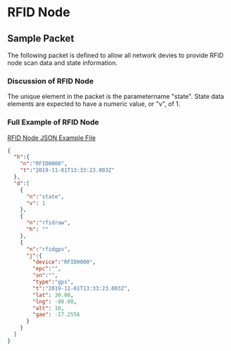 # RFID Node

## Sample Packet

The following packet is defined to allow all network devies to provide RFID node scan data and state information.

### Discussion of RFID Node

The unique element in the packet is the parametername "state". State data elements are expected to have a numeric value, or "v", of 1.

### Full Example of RFID Node

[RFID Node JSON Example File](https://github.com/RadioBro/ICD/blob/master/examples/rfidnode/rfidnodeexample.json)

```json
{
  "h":{
    "n":"RFID0000",
    "t":"2019-11-01T13:33:23.003Z"
  },
  "d":[
    {
      "n":"state",
      "v": 1
    },
    {
      "n":"rfidraw",
      "h": ""
    },
    {
      "n":"rfidgps",
      "j":{
        "device":"RFID0000",
        "epc":"",
        "sn":"",
        "type":"gps",
        "t":"2019-11-01T13:33:23.003Z",
        "lat": 30.00,
        "lng": -90.00,
        "alt": 10,
        "gae": -27.2556
      }
    }
  ]
}
```
